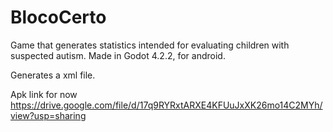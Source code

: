 # BlocoCerto
Game that generates statistics intended for evaluating children with suspected autism. Made in Godot 4.2.2, for android.

Generates a xml file.

Apk link for now https://drive.google.com/file/d/17q9RYRxtARXE4KFUuJxXK26mo14C2MYh/view?usp=sharing

